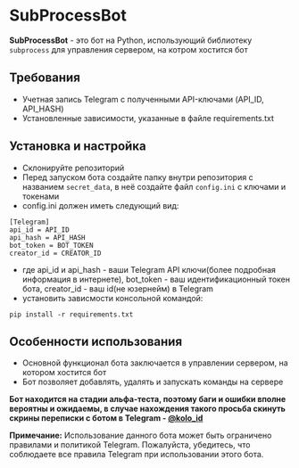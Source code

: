 # SubProcessBot    

**SubProcessBot** - это бот на Python, использующий библиотеку `subprocess` для управления сервером, на котром хостится бот

## Требования
- Учетная запись Telegram с полученными API-ключами (API_ID, API_HASH)
- Установленные зависимости, указанные в файле requirements.txt 

## Установка и настройка
- Склонируйте репозиторий
- Перед запуском бота создайте папку внутри репозитория с названием `secret_data`, в неё создайте файл `config.ini` с ключами и токенами
- config.ini должен иметь следующий вид:
```
[Telegram]
api_id = API_ID
api_hash = API_HASH
bot_token = BOT_TOKEN
creator_id = CREATOR_ID
```
- где api_id и api_hash - ваши Telegram API ключи(более подробная информация в интернете), bot_token - ваш идентификационный токен бота, creator_id - ваш id(не юзернейм) в Telegram
- установить зависмости консольной командой:
```
pip install -r requirements.txt
```

## Особенности использования
- Основной функционал бота заключается в управлении сервером, на котором хостится бот
- Бот позволяет добавлять, удалять и запускать команды на сервере


**Бот находится на стадии альфа-теста, поэтому баги и ошибки вполне вероятны и ожидаемы, в случае нахождения такого просьба скинуть скрины переписки с ботом в Telegram - <a href="https://t.me/kolo_id">@kolo_id<a>**


**Примечание:** Использование данного бота может быть ограничено правилами и политикой Telegram. Пожалуйста, убедитесь, что соблюдаете все правила Telegram при использовании этого бота.

